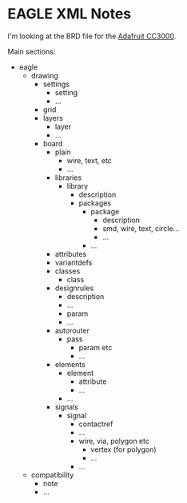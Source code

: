 # EAGLE XML Notes

I'm looking at the BRD file for the [Adafruit CC3000](https://github.com/adafruit/Adafruit-CC3000-Breakout-PCB/blob/master/Adafruit%20CC3000%20Breakout.brd).

Main sections:

* eagle
	- drawing
		+ settings
			* setting
			* ...
		+ grid
		+ layers
			* layer
			* ...
		+ board
			* plain
				- wire, text, etc
				- ...
			* libraries
				- library
					+ description
					+ packages
						* package
							- description
							- smd, wire, text, circle...
							- ...
						* ...
			* attributes
			* variantdefs
			* classes
				- class
			* designrules
				- description
				- ...
				- param
				- ...
			* autorouter
				- pass
					+ param etc
					+ ...
			* elements
				- element
					+ attribute
					+ ...
				- ...
			* signals
				- signal
					+ contactref
					+ ...
					+ wire, via, polygon etc
						* vertex (for polygon)
						* ...
					+ ...
	- compatibility
		+ note
		+ ...